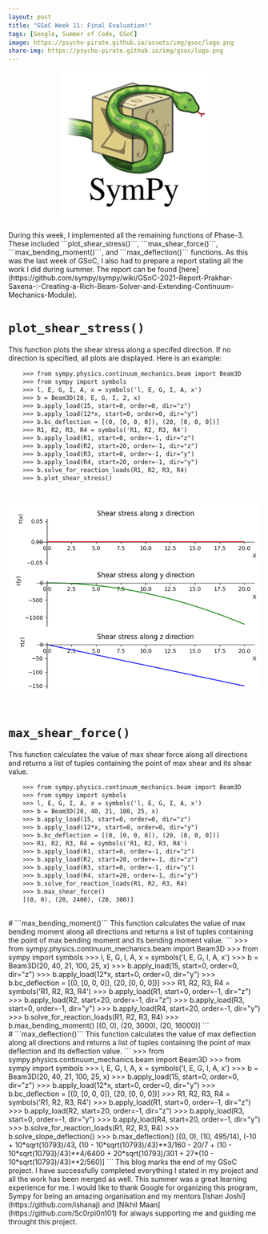 ```yaml
---
layout: post
title: "GSoC Week 11: Final Evaluation!"
tags: [Google, Summer of Code, GSoC]
image: https://psycho-pirate.github.io/assets/img/gsoc/logo.png
share-img: https://psycho-pirate.github.io/img/gsoc/logo.png
---
```


<center><img src="/assets/img/gsoc/logo.png" alt="SymPy Logo" style="width:300px;height:300px;"></center><br>
During this week, I implemented all the remaining functions of Phase-3. These included ```plot_shear_stress()```, ```max_shear_force()```, ```max_bending_moment()```, and ```max_deflection()``` functions. As this was the last week of GSoC, I also had to prepare a report stating all the work I did during summer. The report can be found [here](https://github.com/sympy/sympy/wiki/GSoC-2021-Report-Prakhar-Saxena-:-Creating-a-Rich-Beam-Solver-and-Extending-Continuum-Mechanics-Module).
<br>

# ```plot_shear_stress()```
This function plots the shear stress along a specifed direction. If no direction is specified, all plots are displayed.
Here is an example:
```
    >>> from sympy.physics.continuum_mechanics.beam import Beam3D
    >>> from sympy import symbols
    >>> l, E, G, I, A, x = symbols('l, E, G, I, A, x')
    >>> b = Beam3D(20, E, G, I, 2, x)
    >>> b.apply_load(15, start=0, order=0, dir="z")
    >>> b.apply_load(12*x, start=0, order=0, dir="y")
    >>> b.bc_deflection = [(0, [0, 0, 0]), (20, [0, 0, 0])]
    >>> R1, R2, R3, R4 = symbols('R1, R2, R3, R4')
    >>> b.apply_load(R1, start=0, order=-1, dir="z")
    >>> b.apply_load(R2, start=20, order=-1, dir="z")
    >>> b.apply_load(R3, start=0, order=-1, dir="y")
    >>> b.apply_load(R4, start=20, order=-1, dir="y")
    >>> b.solve_for_reaction_loads(R1, R2, R3, R4)
    >>> b.plot_shear_stress()
``` 
<br><center><img src="/assets/img/stress/stress.png" alt="Shear Stress" ></center><br>

# ```max_shear_force()```
This function calculates the value of max shear force along all directions and returns a list of tuples containing the point of max shear and its shear value.
```
    >>> from sympy.physics.continuum_mechanics.beam import Beam3D
    >>> from sympy import symbols
    >>> l, E, G, I, A, x = symbols('l, E, G, I, A, x')
    >>> b = Beam3D(20, 40, 21, 100, 25, x)
    >>> b.apply_load(15, start=0, order=0, dir="z")
    >>> b.apply_load(12*x, start=0, order=0, dir="y")
    >>> b.bc_deflection = [(0, [0, 0, 0]), (20, [0, 0, 0])]
    >>> R1, R2, R3, R4 = symbols('R1, R2, R3, R4')
    >>> b.apply_load(R1, start=0, order=-1, dir="z")
    >>> b.apply_load(R2, start=20, order=-1, dir="z")
    >>> b.apply_load(R3, start=0, order=-1, dir="y")
    >>> b.apply_load(R4, start=20, order=-1, dir="y")
    >>> b.solve_for_reaction_loads(R1, R2, R3, R4)
    >>> b.max_shear_force()
    [(0, 0), (20, 2400), (20, 300)]
```
<br>
# ```max_bending_moment()```
This function calculates the value of max bending moment along all directions and returns a list of tuples containing the point of max bending moment and its bending moment value.
```
    >>> from sympy.physics.continuum_mechanics.beam import Beam3D
    >>> from sympy import symbols
    >>> l, E, G, I, A, x = symbols('l, E, G, I, A, x')
    >>> b = Beam3D(20, 40, 21, 100, 25, x)
    >>> b.apply_load(15, start=0, order=0, dir="z")
    >>> b.apply_load(12*x, start=0, order=0, dir="y")
    >>> b.bc_deflection = [(0, [0, 0, 0]), (20, [0, 0, 0])]
    >>> R1, R2, R3, R4 = symbols('R1, R2, R3, R4')
    >>> b.apply_load(R1, start=0, order=-1, dir="z")
    >>> b.apply_load(R2, start=20, order=-1, dir="z")
    >>> b.apply_load(R3, start=0, order=-1, dir="y")
    >>> b.apply_load(R4, start=20, order=-1, dir="y")
    >>> b.solve_for_reaction_loads(R1, R2, R3, R4)
    >>> b.max_bending_moment()
    [(0, 0), (20, 3000), (20, 16000)]
```
<br>
# ```max_deflection()```
This function calculates the value of max deflection along all directions and returns a list of tuples containing the point of max deflection and its deflection value.
```
    >>> from sympy.physics.continuum_mechanics.beam import Beam3D
    >>> from sympy import symbols
    >>> l, E, G, I, A, x = symbols('l, E, G, I, A, x')
    >>> b = Beam3D(20, 40, 21, 100, 25, x)
    >>> b.apply_load(15, start=0, order=0, dir="z")
    >>> b.apply_load(12*x, start=0, order=0, dir="y")
    >>> b.bc_deflection = [(0, [0, 0, 0]), (20, [0, 0, 0])]
    >>> R1, R2, R3, R4 = symbols('R1, R2, R3, R4')
    >>> b.apply_load(R1, start=0, order=-1, dir="z")
    >>> b.apply_load(R2, start=20, order=-1, dir="z")
    >>> b.apply_load(R3, start=0, order=-1, dir="y")
    >>> b.apply_load(R4, start=20, order=-1, dir="y")
    >>> b.solve_for_reaction_loads(R1, R2, R3, R4)
    >>> b.solve_slope_deflection()
    >>> b.max_deflection()
    [(0, 0), (10, 495/14), (-10 + 10*sqrt(10793)/43, (10 - 10*sqrt(10793)/43)**3/160 - 20/7 + (10 - 10*sqrt(10793)/43)**4/6400 + 20*sqrt(10793)/301 + 27*(10 - 10*sqrt(10793)/43)**2/560)]
```
This blog marks the end of my GSoC project. I have successfully completed everything I stated in my project and all the work has been merged as well. This summer was a great learning experience for me. I would like to thank Google for organizing this program, Sympy for being an amazing organisation and my mentors [Ishan Joshi](https://github.com/ishanaj) and [Nikhil Maan](https://github.com/Sc0rpi0n101) for always supporting me and guiding me throught this project.